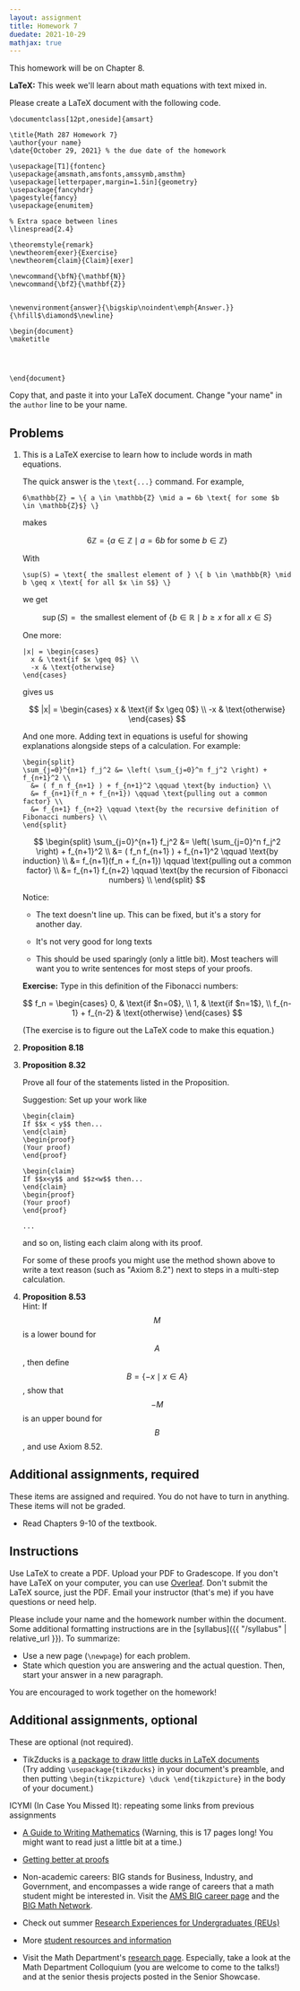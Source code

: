 ```yaml
---
layout: assignment
title: Homework 7
duedate: 2021-10-29
mathjax: true
---
```




This homework will be on Chapter 8.

**LaTeX:** This week we'll learn about math equations with text mixed in.

Please create a LaTeX document with the following code.

```
\documentclass[12pt,oneside]{amsart}

\title{Math 287 Homework 7}
\author{your name}
\date{October 29, 2021} % the due date of the homework

\usepackage[T1]{fontenc}
\usepackage{amsmath,amsfonts,amssymb,amsthm}
\usepackage[letterpaper,margin=1.5in]{geometry}
\usepackage{fancyhdr}
\pagestyle{fancy}
\usepackage{enumitem}

% Extra space between lines
\linespread{2.4}

\theoremstyle{remark}
\newtheorem{exer}{Exercise}
\newtheorem{claim}{Claim}[exer]

\newcommand{\bfN}{\mathbf{N}}
\newcommand{\bfZ}{\mathbf{Z}}


\newenvironment{answer}{\bigskip\noindent\emph{Answer.}}{\hfill$\diamond$\newline}

\begin{document}
\maketitle




\end{document}
```

Copy that, and paste it into your LaTeX document.
Change "your name" in the `author` line to be your name.



## Problems


1.  This is a LaTeX exercise to learn how to include words in math equations.
    
    The quick answer is the `\text{...}` command.
    For example,  
    
    `6\mathbb{Z} = \{ a \in \mathbb{Z} \mid a = 6b \text{ for some $b \in \mathbb{Z}$} \}`
    
    makes
    
    $$ 6\mathbb{Z} = \{ a \in \mathbb{Z} \mid a = 6b \text{ for some $b \in \mathbb{Z}$} \} $$
    
    With
    
    `\sup(S) = \text{ the smallest element of } \{ b \in \mathbb{R} \mid b \geq x \text{ for all $x \in S$} \}`
    
    we get
    
    $$\sup(S) = \text{ the smallest element of } \{ b \in \mathbb{R} \mid b \geq x \text{ for all $x \in S$} \}$$
    
    One more:
    
    ```
    |x| = \begin{cases}
      x & \text{if $x \geq 0$} \\
      -x & \text{otherwise}
    \end{cases}
    ```
    
    gives us
    
    $$
    |x| = \begin{cases}
      x & \text{if $x \geq 0$} \\
      -x & \text{otherwise}
    \end{cases}
    $$
    
    And one more.
    Adding text in equations is useful for showing explanations alongside steps of a calculation.
    For example:
    
    ```
    \begin{split}
    \sum_{j=0}^{n+1} f_j^2 &= \left( \sum_{j=0}^n f_j^2 \right) + f_{n+1}^2 \\
      &= ( f_n f_{n+1} ) + f_{n+1}^2 \qquad \text{by induction} \\
      &= f_{n+1}(f_n + f_{n+1}) \qquad \text{pulling out a common factor} \\
      &= f_{n+1} f_{n+2} \qquad \text{by the recursive definition of Fibonacci numbers} \\
    \end{split}
    ```
    
    $$
    \begin{split}
    \sum_{j=0}^{n+1} f_j^2 &= \left( \sum_{j=0}^n f_j^2 \right) + f_{n+1}^2 \\
      &= ( f_n f_{n+1} ) + f_{n+1}^2 \qquad \text{by induction} \\
      &= f_{n+1}(f_n + f_{n+1}) \qquad \text{pulling out a common factor} \\
      &= f_{n+1} f_{n+2} \qquad \text{by the recursion of Fibonacci numbers} \\
    \end{split}
    $$
    
    Notice:
    
    + The text doesn't line up. This can be fixed, but it's a story for another day.
    
    + It's not very good for long texts
    
    + This should be used sparingly (only a little bit).
      Most teachers will want you to write sentences for most steps of your proofs.
    
    **Exercise:** Type in this definition of the Fibonacci numbers:
    
    $$
    f_n = \begin{cases}
      0, & \text{if $n=0$}, \\
      1, & \text{if $n=1$}, \\
      f_{n-1} + f_{n-2} & \text{otherwise}
    \end{cases}
    $$
    
    (The exercise is to figure out the LaTeX code to make this equation.)

2.  **Proposition 8.18**


3.  **Proposition 8.32**
    
    Prove all four of the statements listed in the Proposition.
    
    Suggestion: Set up your work like
    
    ```
    \begin{claim}
    If $$x < y$$ then...
    \end{claim}
    \begin{proof}
    (Your proof)
    \end{proof}
    
    \begin{claim}
    If $$x<y$$ and $$z<w$$ then...
    \end{claim}
    \begin{proof}
    (Your proof)
    \end{proof}
    
    ...
    ```
    
    and so on, listing each claim along with its proof.
    
    For some of these proofs you might use the method shown above
    to write a text reason (such as "Axiom 8.2") next to steps
    in a multi-step calculation.
    
    
4.  **Proposition 8.53**  
    Hint: If $$M$$ is a lower bound for $$A$$, then
    define $$B = \{ -x \mid x \in A \}$$, show that $$-M$$ is an upper bound for $$B$$,
    and use Axiom 8.52.

##  Additional assignments, required

These items are assigned and required.
You do not have to turn in anything.
These items will not be graded.

+   Read Chapters 9-10 of the textbook.



## Instructions

Use LaTeX to create a PDF. Upload your PDF to Gradescope.
If you don't have LaTeX on your computer, you can use [Overleaf](https://overleaf.com).
Don't submit the LaTeX source, just the PDF.
Email your instructor (that's me) if you have questions or need help.

Please include your name and the homework number within the document.
Some additional formatting instructions are in the
[syllabus]({{ "/syllabus" | relative_url }}).
To summarize:

+ Use a new page (`\newpage`) for each problem.
+ State which question you are answering and the actual question.
  Then, start your answer in a new paragraph.

You are encouraged to work together on the homework!


## Additional assignments, optional

These are optional (not required).

+   TikZducks is [a package to draw little ducks in LaTeX documents](https://ctan.org/pkg/tikzducks?lang=en)  
    (Try adding `\usepackage{tikzducks}` in your document's preamble,
    and then putting `\begin{tikzpicture} \duck \end{tikzpicture}` in the body of your document.)

ICYMI (In Case You Missed It): repeating some links from previous assignments

+   [A Guide to Writing Mathematics](https://web.cs.ucdavis.edu/~amenta/w10/writingman.pdf)
    (Warning, this is 17 pages long! You might want to read just a little bit at a time.)

+   [Getting better at proofs](https://math.stackexchange.com/questions/7743/getting-better-at-proofs)

+   Non-academic careers:
    BIG stands for Business, Industry, and Government, and encompasses a wide range of careers
    that a math student might be interested in.
    Visit the [AMS BIG career page](http://www.ams.org/profession/career-info/big)
    and the [BIG Math Network](https://bigmathnetwork.org/).

+   Check out summer [Research Experiences for Undergraduates (REUs)](https://www.ams.org/programs/students/emp-reu)

+   More [student resources and information](https://www.maa.org/member-communities/students)

+   Visit the Math Department's [research page](https://www.boisestate.edu/math/research/).
    Especially, take a look at the Math Department Colloquium (you are welcome to come to the talks!)
    and at the senior thesis projects posted in the Senior Showcase.


